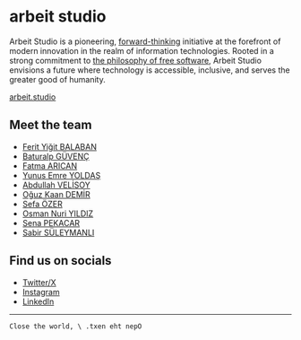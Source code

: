 # arbeit studio

Arbeit Studio is a pioneering, <ins>forward-thinking</ins> initiative at the forefront of modern innovation in the realm of information technologies. Rooted in a strong commitment to <ins>the philosophy of free software</ins>, Arbeit Studio envisions a future where technology is accessible, inclusive, and serves the greater good of humanity.

[arbeit.studio][lwb]

## Meet the team

- [Ferit Yiğit BALABAN][gfyb]
- [Baturalp GÜVENÇ][gbg]
- [Fatma ARICAN][gfa]
- [Yunus Emre YOLDAŞ][gyey]
- [Abdullah VELİSOY][gav]
- [Oğuz Kaan DEMİR][gokd]
- [Sefa ÖZER][gso]
- [Osman Nuri YILDIZ][gony]
- [Sena PEKACAR][gsp]
- [Sabir SÜLEYMANLI][gss]

## Find us on socials

- [Twitter/X][ltw]
- [Instagram][lig]
- [LinkedIn][lli]

---

```
Close the world, \ .txen eht nepO
```

[gfyb]: https://github.com/fybx
[gbg]: https://github.com/baturalpguvenc
[gfa]: https://github.com/FatmaArican
[gyey]: https://github.com/gAtrium
[gav]: https://github.com/Abdullah-V
[gokd]: https://github.com/codeoguz
[gso]: https://github.com/sefaozer
[gsp]: https://github.com/daremiuv
[gss]: https://github.com/sabir-suleyman
[gony]: https://github.com/osmannyildiz

[lwb]: https://arbeit.studio
[ltw]: https://x.com/arbeitstudio
[lig]: https://instagram.com/arbeitstudio
[lli]: https://linkedin.com/company/arbeitstudio
